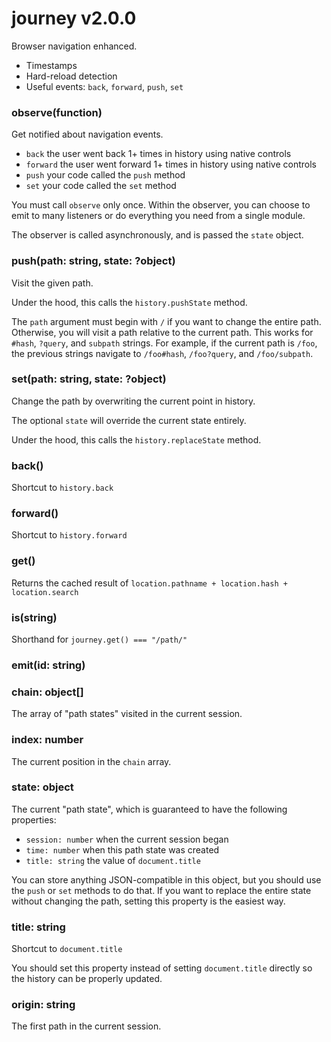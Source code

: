# journey v2.0.0

Browser navigation enhanced.

- Timestamps
- Hard-reload detection
- Useful events: `back`, `forward`, `push`, `set`

### observe(function)

Get notified about navigation events.

- `back` the user went back 1+ times in history using native controls
- `forward` the user went forward 1+ times in history using native controls
- `push` your code called the `push` method
- `set` your code called the `set` method

You must call `observe` only once. Within the observer, you can choose to
emit to many listeners or do everything you need from a single module.

The observer is called asynchronously, and is passed the `state` object.

### push(path: string, state: ?object)

Visit the given path.

Under the hood, this calls the `history.pushState` method.

The `path` argument must begin with `/` if you want to change the entire path.
Otherwise, you will visit a path relative to the current path. This works for
`#hash`, `?query`, and `subpath` strings. For example, if the current path is
`/foo`, the previous strings navigate to `/foo#hash`, `/foo?query`, and `/foo/subpath`.

### set(path: string, state: ?object)

Change the path by overwriting the current point in history.

The optional `state` will override the current state entirely.

Under the hood, this calls the `history.replaceState` method.

### back()

Shortcut to `history.back`

### forward()

Shortcut to `history.forward`

### get()

Returns the cached result of `location.pathname + location.hash + location.search`

### is(string)

Shorthand for `journey.get() === "/path/"`

### emit(id: string)

### chain: object[]

The array of "path states" visited in the current session.

### index: number

The current position in the `chain` array.

### state: object

The current "path state", which is guaranteed to have the following properties:

- `session: number` when the current session began
- `time: number` when this path state was created
- `title: string` the value of `document.title`

You can store anything JSON-compatible in this object, but you should use the
`push` or `set` methods to do that. If you want to replace the entire state
without changing the path, setting this property is the easiest way.

### title: string

Shortcut to `document.title`

You should set this property instead of setting `document.title` directly
so the history can be properly updated.

### origin: string

The first path in the current session.
